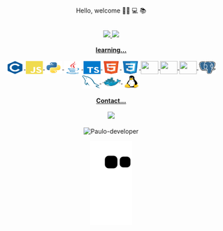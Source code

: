 <div align="center">
  <p>Hello, welcome 🧑‍💻 💻 📚</p>
<br>
  
<div align="center">
  <a href="https://github.com/pauloarantesmachado">
  <img height="180em" src="https://github-readme-stats.vercel.app/api?username=pauloarantesmachado&show_icons=true&theme=tokyonight&include_all_commits=true&count_private=true"/>
  <img height="180em" src="https://github-readme-stats.vercel.app/api/top-langs/?username=pauloarantesmachado&layout=compact&langs_count=7&theme=tokyonight"/>
</div><br>
  
<div align="center">
  <strong> learning...</strong>
</div>
<div style="display: inline_block"  align="center"><br>
  <img align="center" alt="Paulo-C" height="30" width="40" src="https://raw.githubusercontent.com/devicons/devicon/master/icons/c/c-plain.svg">
  <img align="center" alt="Paulo-Js" height="30" width="40" src="https://raw.githubusercontent.com/devicons/devicon/master/icons/javascript/javascript-plain.svg">
   <img align="center" alt="Paulo-python" height="30" width="40" src="https://raw.githubusercontent.com/devicons/devicon/master/icons/python/python-original.svg">
   <img align="center" alt="Paulo-java" height="30" width="40" src="https://raw.githubusercontent.com/devicons/devicon/master/icons/java/java-original.svg">
  <img align="center" alt="Paulo-Ts" height="30" width="40" src="https://raw.githubusercontent.com/devicons/devicon/master/icons/typescript/typescript-plain.svg">
   <img align="center" alt="Paulo-HTML" height="30" width="40" src="https://raw.githubusercontent.com/devicons/devicon/master/icons/html5/html5-original.svg">
  <img align="center" alt="Paulo-CSS" height="30" width="40" src="https://raw.githubusercontent.com/devicons/devicon/master/icons/css3/css3-original.svg">
   <img align="center" height="30" width="40" src="https://cdn.jsdelivr.net/gh/devicons/devicon/icons/angularjs/angularjs-original.svg">
  <img align="center" height="30" width="40" src="https://cdn.jsdelivr.net/gh/devicons/devicon/icons/vuejs/vuejs-original.svg">
  <img align="center" height="30" width="40" src="https://cdn.jsdelivr.net/gh/devicons/devicon/icons/spring/spring-original.svg">
   <img align="center" alt="Paulo-python" height="30" width="40" src="https://raw.githubusercontent.com/devicons/devicon/master/icons/postgresql/postgresql-original.svg">
    <img align="center" alt="Paulo-python" height="30" width="40" src="https://raw.githubusercontent.com/devicons/devicon/master/icons/mysql/mysql-original.svg">
     <img align="center" height="35" width="45" src="https://raw.githubusercontent.com/devicons/devicon/master/icons/docker/docker-original.svg">
      <img align="center" alt="Paulo-Js" height="30" width="40" src="https://raw.githubusercontent.com/devicons/devicon/master/icons/linux/linux-original.svg">
</div><br>

<div align="center">
  <strong> Contact...</strong>
</div> 
<div  align="center" ><br>
  <a href="https://www.linkedin.com/feed/?trk=sem-ga_campid%3D12619604102_asid%3D122510713320_crid%3D509739556283_kw%3Dlikedin_d%3Dc_tid%3Dkwd-2694945982_n%3Dg_mt%3Dp_geo%3D9074180_slid%3D"><img src="https://img.shields.io/badge/-LinkedIn-%230077B5?style=for-the-badge&logo=linkedin&logoColor=white" target="_blank"></a>
</div><br>
  
<div align="center">
<img src="https://media.tenor.com/NeJfHqkmdMIAAAAi/tux-linux-penguin.gif" alt="Paulo-developer" height="229" width="320">
</div>
 


  ![snake gif](https://github.com/pauloarantesmachado/pauloarantesmachado/blob/output/github-contribution-grid-snake.svg)
  
  </div>

